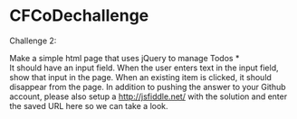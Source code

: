 CFCoDechallenge
===============
Challenge 2:

Make a simple html page that uses jQuery to manage Todos *  
It should have an input field. When the user enters text in the input field, show that input in the page. When an existing item is clicked, it should disappear from the page. In addition to pushing the answer to your Github account, please also setup a http://jsfiddle.net/ with the solution and enter the saved URL here so we can take a look.


